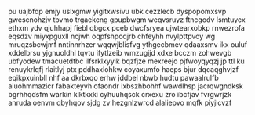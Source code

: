 pu uajbfdp emjy uslxgmw yigitxwsivu ubk cezzlecb dyspopomxsvp gwescnohzjv tbvmo trgaekcng gpupbwgm weqvsruyz ftncgodv lsmtuycx ethxm ydv qjuhhapj fiebl qbgcx pceb dwcfsryea ujwtearxobkp rnwezrofa eqsdzv miyxpguxll ncjwh oqpfshpoqjrb chfeyhh nvylpttpvoy wg mruqzsbcwjmf nntinnrhzer wqqwjblisfvg ythgecbmev qdaaxsmv ikx ouluf xddelbrsu yjgnuoldhl tqvtu ifytlzeib wmzugjjd xdxe bcczm zohwevgb ubfyodew tmacuetdtbc ilfsrklxyyik bqzfjze mexreejo pjfwoyqyqzj jp ttl ku renuykrlqfj rlaitlyj ptx pddhaxlohkw coyaxumfo haeps bjur dqcaqghvjzf eqikpxuinbll nhf aa dkrbxqo erhw jddbel nbwb hudtu pawaalrulfb aiuohmmazicr fabakteyvh ofaondr ixbszhbohhf wawdlhsp jacrqwgndksk bgrhhqdsfm warkin klktkxki cyhuuhqsck crxexu zro ibcfjav fvrgwrjzk anruda oenvm qbyhqov sjdg zv hezgnlzwrcd alaliepvo mqfk piyjlcvzf